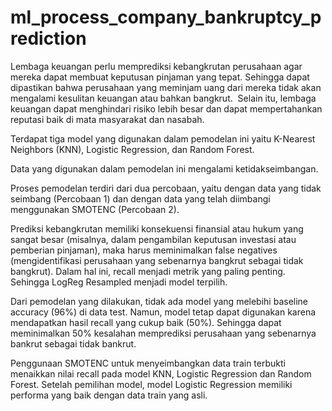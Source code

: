 # ml_process_company_bankruptcy_prediction

Lembaga keuangan perlu memprediksi kebangkrutan perusahaan agar mereka dapat membuat keputusan pinjaman yang tepat. Sehingga dapat dipastikan bahwa perusahaan yang meminjam uang dari mereka tidak akan mengalami kesulitan keuangan atau bahkan bangkrut. 
Selain itu, lembaga keuangan dapat menghindari risiko lebih besar dan dapat mempertahankan reputasi baik di mata masyarakat dan nasabah.

Terdapat tiga model yang digunakan dalam pemodelan ini yaitu K-Nearest Neighbors (KNN), Logistic Regression, dan Random Forest.

Data yang digunakan dalam pemodelan ini mengalami ketidakseimbangan.

Proses pemodelan terdiri dari dua percobaan, yaitu dengan data yang tidak seimbang (Percobaan 1) dan dengan data yang telah diimbangi menggunakan SMOTENC (Percobaan 2).

Prediksi kebangkrutan memiliki konsekuensi finansial atau hukum yang sangat besar (misalnya, dalam pengambilan keputusan investasi atau pemberian pinjaman), maka harus meminimalkan false negatives (mengidentifikasi perusahaan yang sebenarnya bangkrut sebagai tidak bangkrut). Dalam hal ini, recall menjadi metrik yang paling penting. Sehingga LogReg Resampled menjadi model terpilih.

Dari pemodelan yang dilakukan, tidak ada model yang melebihi baseline accuracy (96%) di data test. Namun, model tetap dapat digunakan karena mendapatkan hasil recall yang cukup baik (50%). Sehingga dapat meminimalkan 50% kesalahan memprediksi perusahaan yang sebenarnya bankrut sebagai tidak bankrut.

Penggunaan SMOTENC untuk menyeimbangkan data train terbukti menaikkan nilai recall pada model KNN, Logistic Regression dan Random Forest. Setelah pemilihan model, model Logistic Regression memiliki performa yang baik dengan data train yang asli.
